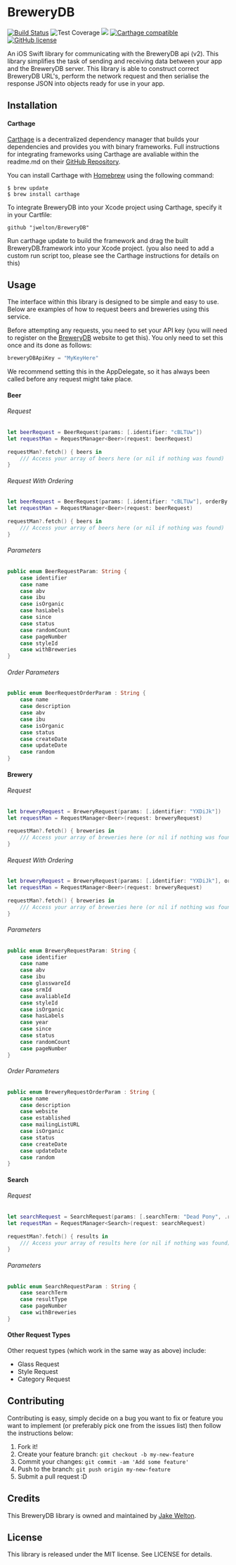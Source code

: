 # BreweryDB

[![Build Status](https://travis-ci.org/jwelton/BreweryDB.svg)](https://travis-ci.org/jwelton/BreweryDB)
![Test Coverage](https://img.shields.io/badge/coverage-70.86%25-green.svg)
![](https://img.shields.io/badge/language-Swift%203-brightgreen.svg)
[![Carthage compatible](https://img.shields.io/badge/Carthage-compatible-4BC51D.svg?style=flat)](https://github.com/Carthage/Carthage)
[![GitHub license](https://img.shields.io/badge/license-MIT-blue.svg)](https://raw.githubusercontent.com/jwelton/BreweryDB/master/LICENSE)


An iOS Swift library for communicating with the BreweryDB api (v2). This library simplifies the task of sending and receiving data between your app and the BreweryDB server. This library is able to construct correct BreweryDB URL's, perform the network request and then serialise the response JSON into objects ready for use in your app.

## Installation

#### Carthage
[Carthage](https://github.com/Carthage/Carthage) is a decentralized dependency manager that builds your dependencies and provides you with binary frameworks. Full instructions for integrating frameworks using Carthage are avaliable within the readme.md on their [GitHub Repository](https://github.com/Carthage/Carthage).

You can install Carthage with [Homebrew](http://brew.sh/) using the following command:
```
$ brew update
$ brew install carthage
```
To integrate BreweryDB into your Xcode project using Carthage, specify it in your Cartfile:
```
github "jwelton/BreweryDB"
```
Run carthage update to build the framework and drag the built BreweryDB.framework into your Xcode project. (you also need to add a custom run script too, please see the Carthage instructions for details on this)

## Usage
The interface within this library is designed to be simple and easy to use. Below are examples of how to request beers and breweries using this service.

Before attempting any requests, you need to set your API key (you will need to register on the [BreweryDB](https://www.brewerydb.com/) website to get this). You only need to set this once and its done as follows:

``` swift
breweryDBApiKey = "MyKeyHere"
```

We recommend setting this in the AppDelegate, so it has always been called before any request might take place.

#### Beer
###### Request
``` swift
let beerRequest = BeerRequest(params: [.identifier: "cBLTUw"])
let requestMan = RequestManager<Beer>(request: beerRequest)
    
requestMan?.fetch() { beers in
    /// Access your array of beers here (or nil if nothing was found)
}
```

###### Request With Ordering
``` swift
let beerRequest = BeerRequest(params: [.identifier: "cBLTUw"], orderBy: .name)
let requestMan = RequestManager<Beer>(request: beerRequest)
    
requestMan?.fetch() { beers in
    /// Access your array of beers here (or nil if nothing was found)
}
```

###### Parameters
``` swift
public enum BeerRequestParam: String {
	case identifier
	case name
	case abv
	case ibu
	case isOrganic
	case hasLabels
	case since
	case status
	case randomCount
	case pageNumber
	case styleId
	case withBreweries
}
```

###### Order Parameters
``` swift
public enum BeerRequestOrderParam : String {
	case name
	case description
	case abv
	case ibu
	case isOrganic
	case status
	case createDate
	case updateDate
	case random
}
```

#### Brewery
###### Request
``` swift
let breweryRequest = BreweryRequest(params: [.identifier: "YXDiJk"])
let requestMan = RequestManager<Beer>(request: breweryRequest)
    
requestMan?.fetch() { breweries in
    /// Access your array of breweries here (or nil if nothing was found)
}
```

###### Request With Ordering
``` swift
let breweryRequest = BreweryRequest(params: [.identifier: "YXDiJk"], orderBy: .name)
let requestMan = RequestManager<Beer>(request: breweryRequest)
    
requestMan?.fetch() { breweries in
    /// Access your array of breweries here (or nil if nothing was found)
}
```

###### Parameters
``` swift
public enum BreweryRequestParam: String {
	case identifier
	case name
	case abv
	case ibu
	case glasswareId
	case srmId
	case avaliableId
	case styleId
	case isOrganic
	case hasLabels
	case year
	case since
	case status
	case randomCount
	case pageNumber
}
```

###### Order Parameters
``` swift
public enum BreweryRequestOrderParam : String {
    case name
    case description
    case website
    case established
    case mailingListURL
    case isOrganic
    case status
    case createDate
    case updateDate
    case random
}
```

#### Search
###### Request
``` swift
let searchRequest = SearchRequest(params: [.searchTerm: "Dead Pony", .resultType: "beer", .withBreweries: "Y"])
let requestMan = RequestManager<Search>(request: searchRequest)
    
requestMan?.fetch() { results in
    /// Access your array of results here (or nil if nothing was found)
}
```

###### Parameters
``` swift
public enum SearchRequestParam : String {
	case searchTerm
	case resultType
	case pageNumber
	case withBreweries
}
```

#### Other Request Types
Other request types (which work in the same way as above) include:

- Glass Request
- Style Request
- Category Request

## Contributing
Contributing is easy, simply decide on a bug you want to fix or feature you want to implement (or preferably pick one from the issues list) then follow the instructions below:

1. Fork it!
2. Create your feature branch: `git checkout -b my-new-feature`
3. Commit your changes: `git commit -am 'Add some feature'`
4. Push to the branch: `git push origin my-new-feature`
5. Submit a pull request :D

## Credits
This BreweryDB library is owned and maintained by [Jake Welton](http://jakewelton.co.uk).

## License
This library is released under the MIT license. See LICENSE for details.
